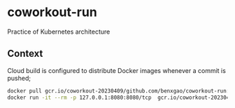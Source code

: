 # coworkout-run

Practice of Kubernetes architecture

## Context

Cloud build is configured to distribute Docker images whenever a commit is pushed;

```sh
docker pull gcr.io/coworkout-20230409/github.com/benxgao/coworkout-run:1d04cd2
docker run -it --rm -p 127.0.0.1:8080:8080/tcp  gcr.io/coworkout-20230409/github.com/benxgao/coworkout-run:1d04cd2
```
